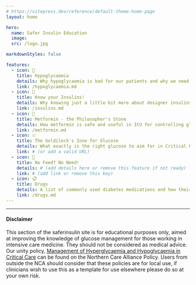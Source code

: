 ```yaml
---
# https://vitepress.dev/reference/default-theme-home-page
layout: home

hero:
  name: Safer Insulin Education
  image:
  src: /logo.jpg

markdownStyles: false

features:
  - icon: 🤕
    title: Hypoglycaemia
    details: Why hypoglycaemia is bad for our patients and why we need to treat them differently in critical care
    link: /hypoglycaemia.md
  - icon: 💉
    title: Know your Insulins!
    details: Why knowing just a little bit more about designer insulins makes you a better intensivist
    link: /insulins.md
  - icon: 💊
    title: Metformin - the Philosopher's Stone
    details: How metformin is safe and useful in ICU for controlling glucose, how to use it and why it might make you live longer!
    link: /metformin.md
  - icon: 📈
    title: The Goldilock's Zone for Glucose
    details: What exactly is the right glucose to aim for in Critical Care? How can we safely achieve this?
    link: # (or add a valid URL)
  - icon: 🌮
    title: No Feed? No Need!
    details: # (add details here or remove this feature if not ready)
    link: # (add link or remove this key)
  - icon: 📋
    title: Drugs
    details: A list of commonly used diabetes medications and how their use may be impacted by critical illness
    link: /drugs.md
---
```


***

#### Disclaimer
This section of the saferinsulin site is for educational purposes only, aimed at improving the knowledge of glucose management for those working in intensive care medicine. They should not be considered as medical advice. Our unity policy, [Management of Hyperglycaemia and Hypoglycaemia in Critical Care](https://www.northerncarealliance.nhs.uk/our-policy-hub?open=55908) can be found on the Northern Care Alliance Policy. Users from outside the NCA should consider that these policies are for local use, if clinicians wish to use this as a template for use elsewhere please do so at your own risk.



  



